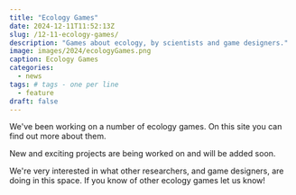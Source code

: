 ```yaml
---
title: "Ecology Games"
date: 2024-12-11T11:52:13Z
slug: /12-11-ecology-games/
description: "Games about ecology, by scientists and game designers."
image: images/2024/ecologyGames.png
caption: Ecology Games  
categories:
  - news
tags: # tags - one per line  
  - feature
draft: false
---
```

We've been working on a number of ecology games.  On this site you can find out more about them. 

New and exciting projects are being worked on and will be added soon.

We're very interested in what other researchers, and game designers, are doing in this space. If you know of other ecology games let us know!
